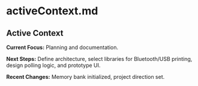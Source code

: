 # activeContext.md

## Active Context

**Current Focus:** Planning and documentation.

**Next Steps:** Define architecture, select libraries for Bluetooth/USB printing, design polling logic, and prototype UI.

**Recent Changes:** Memory bank initialized, project direction set.
